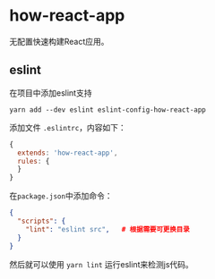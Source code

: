 # how-react-app

无配置快速构建React应用。


## eslint

在项目中添加eslint支持

```
yarn add --dev eslint eslint-config-how-react-app
```

添加文件 `.eslintrc`，内容如下：

```js
{
  extends: 'how-react-app',
  rules: {
  }
}
```

在`package.json`中添加命令：

```json
{
  "scripts": {
    "lint": "eslint src",   # 根据需要可更换目录
  }
}
```

然后就可以使用 `yarn lint` 运行eslint来检测js代码。
